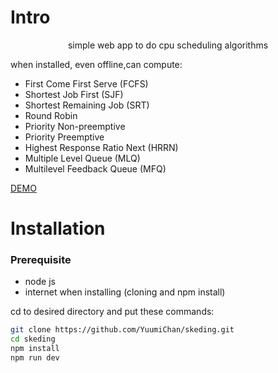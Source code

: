 # Intro

<p align="center">
  simple web app to do cpu scheduling algorithms
</p>
when installed, even offline,can compute:

-  First Come First Serve (FCFS)
-  Shortest Job First (SJF)
-  Shortest Remaining Job (SRT)
-  Round Robin
-  Priority Non-preemptive
-  Priority Preemptive
-  Highest Response Ratio Next (HRRN)
-  Multiple Level Queue (MLQ)
-  Multilevel Feedback Queue (MFQ)

[DEMO](https://cpu-scheculing.netlify.app/)

# Installation

### Prerequisite

-  node js
-  internet when installing (cloning and npm install)

cd to desired directory and put these commands:

```bash
git clone https://github.com/YuumiChan/skeding.git
cd skeding
npm install
npm run dev
```

